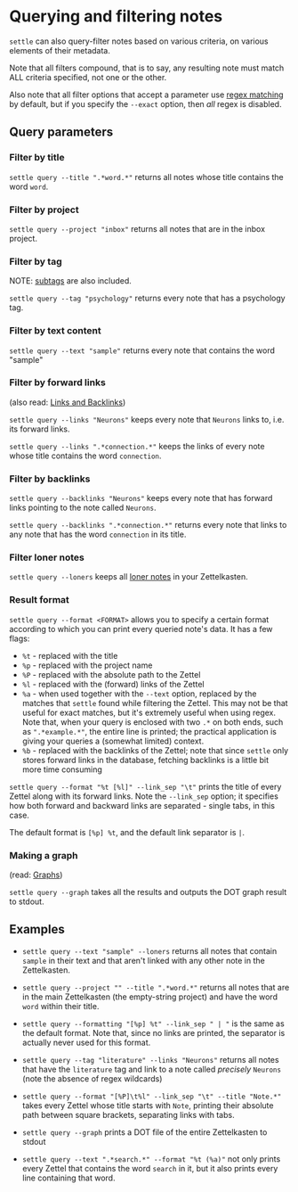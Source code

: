 # Querying and filtering notes

`settle` can also query-filter notes based on various criteria, on various
elements of their metadata.

Note that all filters compound, that is to say, any resulting note must match
ALL criteria specified, not one or the other.

Also note that all filter options that accept a parameter use [regex
matching](./regex.md) by default, but if you specify the `--exact` option, then
*all* regex is disabled.

## Query parameters

### Filter by title

`settle query --title ".*word.*"` returns all notes whose title contains the
word `word`.

### Filter by project

`settle query --project "inbox"` returns all notes that are in the inbox
project.

### Filter by tag

NOTE: [subtags](./tags-and-subtags.md) are also included.

`settle query --tag "psychology"` returns every note that has a psychology tag.

### Filter by text content

`settle query --text "sample"` returns every note that contains the word
"sample"

### Filter by forward links

(also read: [Links and Backlinks](./links-and-backlinks.md))

`settle query --links "Neurons"` keeps every note that `Neurons` links to, i.e.
its forward links.

`settle query --links ".*connection.*"` keeps the links of every note whose
title contains the word `connection`.

### Filter by backlinks

`settle query --backlinks "Neurons"` keeps every note that has forward links
pointing to the note called `Neurons`.

`settle query --backlinks ".*connection.*"` returns every note that links to any
note that has the word `connection` in its title.

### Filter loner notes

`settle query --loners` keeps all [loner notes](./loner-zettel.md) in your
Zettelkasten.

### Result format

`settle query --format <FORMAT>` allows you to specify a certain format
according to which you can print every queried note's data. It has a few flags:

- `%t` - replaced with the title
- `%p` - replaced with the project name
- `%P` - replaced with the absolute path to the Zettel
- `%l` - replaced with the (forward) links of the Zettel
- `%a` - when used together with the `--text` option, replaced by the matches
    that `settle` found while filtering the Zettel. This may not be that useful
    for exact matches, but it's extremely useful when using regex. Note that,
    when your query is enclosed with two `.*` on both ends, such as
    `".*example.*"`, the entire line is printed; the practical application is
    giving your queries a (somewhat limited) context.
- `%b` - replaced with the backlinks of the Zettel; note that since `settle`
    only stores forward links in the database, fetching backlinks is a
    little bit more time consuming

`settle query --format "%t [%l]" --link_sep "\t"` prints the title of every
Zettel along with its forward links. Note the `--link_sep` option; it specifies
how both forward and backward links are separated - single tabs, in this case.

The default format is `[%p] %t`, and the default link separator is ` | `.

### Making a graph

(read: [Graphs](./graphs.md))

`settle query --graph` takes all the results and outputs the DOT graph result to
stdout.

## Examples

- `settle query --text "sample" --loners` returns all notes that contain `sample`
    in their text and that aren't linked with any other note in the
    Zettelkasten.

- `settle query --project "" --title ".*word.*"` returns all notes that are in
    the main Zettelkasten (the empty-string project) and have the word `word`
    within their title.

- `settle query --formatting "[%p] %t" --link_sep " | "` is the same as the
    default format. Note that, since no links are printed, the separator is
    actually never used for this format.

- `settle query --tag "literature" --links "Neurons"` returns all notes that
    have the `literature` tag and link to a note called *precisely* `Neurons`
    (note the absence of regex wildcards)

- `settle query --format "[%P]\t%l" --link_sep "\t" --title "Note.*"` takes
    every Zettel whose title starts with `Note`, printing their absolute path
    between square brackets, separating links with tabs.

- `settle query --graph` prints a DOT file of the entire Zettelkasten to stdout

- `settle query --text ".*search.*" --format "%t (%a)"` not only prints every
    Zettel that contains the word `search` in it, but it also prints every line
    containing that word.
